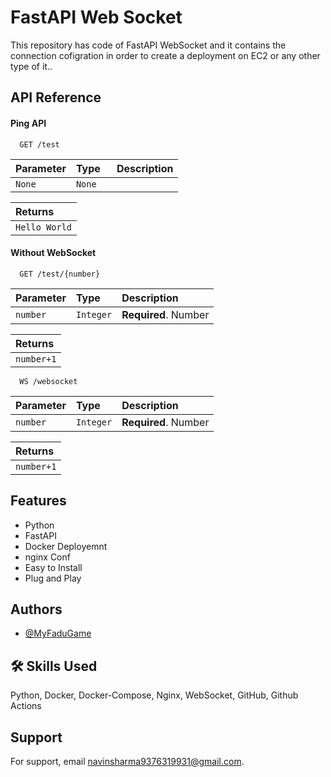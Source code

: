 
# FastAPI Web Socket

This repository has code of FastAPI WebSocket and it contains the connection cofigration in order to create a deployment on EC2 or any other type of it..




## API Reference

#### Ping API

```http
  GET /test
```

| Parameter | Type     | Description                |
| :-------- | :------- | :------------------------- |
| `None   ` | `None  ` |                            |

| Returns     |
| :-----------|
| `Hello World` |

#### Without WebSocket

```http
  GET /test/{number}
```

| Parameter | Type     | Description                       |
| :-------- | :------- | :-------------------------------- |
| `number`      | `Integer` | **Required**. Number |

| Returns     |
| :-----------|
| `number+1` |

```ws
  WS /websocket
```

| Parameter | Type     | Description                       |
| :-------- | :------- | :-------------------------------- |
| `number`      | `Integer` | **Required**. Number |

| Returns     |
| :-----------|
| `number+1` |



## Features

- Python
- FastAPI
- Docker Deployemnt
- nginx Conf
- Easy to Install
- Plug and Play



## Authors

- [@MyFaduGame](https://www.github.com/MyFaduGame)


## 🛠 Skills Used
Python, Docker, Docker-Compose, Nginx, WebSocket, GitHub, Github Actions


## Support

For support, email navinsharma9376319931@gmail.com.

